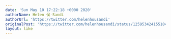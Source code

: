 ```yaml
---
date: 'Sun May 10 17:22:18 +0000 2020'
authorName: Helen 侯-Sandí
authorUrl: 'https://twitter.com/helenhousandi'
originalPost: 'https://twitter.com/helenhousandi/status/1259534241551048711'
layout: like
---
```

